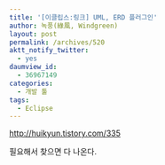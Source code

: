 ```yaml
---
title: '[이클립스:링크] UML, ERD 플러그인'
author: 녹풍(綠風, Windgreen)
layout: post
permalink: /archives/520
aktt_notify_twitter:
  - yes
daumview_id:
  - 36967149
categories:
  - 개발 툴
tags:
  - Eclipse
---
```

<meta http-equiv="content-type" content="text/html; charset=utf-8" />

<http://huikyun.tistory.com/335> <div>
  필요해서 찾으면 다 나온다.
</div>